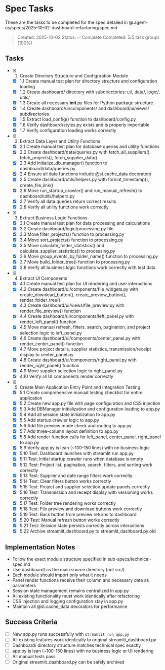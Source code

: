 # Spec Tasks

These are the tasks to be completed for the spec detailed in @.agent-os/specs/2025-10-02-dashboard-refactoring/spec.md

> Created: 2025-10-02
> Status: ✅ Complete
> Completed: 5/5 task groups (100%)

## Tasks

- [x] 1. Create Directory Structure and Configuration Module
  - [x] 1.1 Create manual test plan for directory structure and configuration loading
  - [x] 1.2 Create dashboard/ directory with subdirectories: ui/, data/, logic/, utils/
  - [x] 1.3 Create all necessary __init__.py files for Python package structure
  - [x] 1.4 Create dashboard/ui/components/ and dashboard/ui/views/ subdirectories
  - [x] 1.5 Extract load_config() function to dashboard/config.py
  - [x] 1.6 Verify dashboard/styles.py exists and is properly importable
  - [x] 1.7 Verify configuration loading works correctly

- [x] 2. Extract Data Layer and Utility Functions
  - [x] 2.1 Create manual test plan for database queries and utility functions
  - [x] 2.2 Create dashboard/data/queries.py with fetch_all_suppliers(), fetch_projects(), fetch_supplier_data()
  - [x] 2.3 Add initialize_db_manager() function to dashboard/data/queries.py
  - [x] 2.4 Ensure all data functions include @st.cache_data decorators
  - [x] 2.5 Create dashboard/utils/helpers.py with format_timestamp(), create_file_link()
  - [x] 2.6 Move run_startup_crawler() and run_manual_refresh() to dashboard/utils/helpers.py
  - [x] 2.7 Verify all data queries return correct results
  - [x] 2.8 Verify all utility functions work correctly

- [x] 3. Extract Business Logic Functions
  - [x] 3.1 Create manual test plan for data processing and calculations
  - [x] 3.2 Create dashboard/logic/processing.py file
  - [x] 3.3 Move filter_projects() function to processing.py
  - [x] 3.4 Move sort_projects() function to processing.py
  - [x] 3.5 Move calculate_folder_statistics() and calculate_supplier_statistics() to processing.py
  - [x] 3.6 Move group_events_by_folder_name() function to processing.py
  - [x] 3.7 Move build_folder_tree() function to processing.py
  - [x] 3.8 Verify all business logic functions work correctly with test data

- [x] 4. Extract UI Components
  - [x] 4.1 Create manual test plan for UI rendering and user interactions
  - [x] 4.2 Create dashboard/ui/components/file_widgets.py with create_download_button(), create_preview_button(), render_folder_tree()
  - [x] 4.3 Create dashboard/ui/views/file_preview.py with render_file_preview() function
  - [x] 4.4 Create dashboard/ui/components/left_panel.py with render_left_panel() function
  - [x] 4.5 Move manual refresh, filters, search, pagination, and project selection logic to left_panel.py
  - [x] 4.6 Create dashboard/ui/components/center_panel.py with render_center_panel() function
  - [x] 4.7 Move project details, supplier statistics, transmission/receipt display to center_panel.py
  - [x] 4.8 Create dashboard/ui/components/right_panel.py with render_right_panel() function
  - [x] 4.9 Move supplier selection logic to right_panel.py
  - [x] 4.10 Verify all UI components render correctly

- [x] 5. Create Main Application Entry Point and Integration Testing
  - [x] 5.1 Create comprehensive manual testing checklist for entire application
  - [x] 5.2 Create new app.py file with page configuration and CSS injection
  - [x] 5.3 Add DBManager initialization and configuration loading to app.py
  - [x] 5.4 Add all session state initialization to app.py
  - [x] 5.5 Add startup crawler logic to app.py
  - [x] 5.6 Add file preview mode check and routing to app.py
  - [x] 5.7 Add three-column layout definition to app.py
  - [x] 5.8 Add render function calls for left_panel, center_panel, right_panel to app.py
  - [x] 5.9 Verify app.py is lean (~100-150 lines) with no business logic
  - [x] 5.10 Test: Dashboard launches with streamlit run app.py
  - [x] 5.11 Test: Initial startup crawler runs when database is empty
  - [x] 5.12 Test: Project list, pagination, search, filters, and sorting work correctly
  - [x] 5.13 Test: Supplier and date range filters work correctly
  - [x] 5.14 Test: Clear filters button works correctly
  - [x] 5.15 Test: Project and supplier selection update panels correctly
  - [x] 5.16 Test: Transmission and receipt display with versioning works correctly
  - [x] 5.17 Test: Folder tree rendering works correctly
  - [x] 5.18 Test: File preview and download buttons work correctly
  - [x] 5.19 Test: Back button from preview returns to dashboard
  - [x] 5.20 Test: Manual refresh button works correctly
  - [x] 5.21 Test: Session state persists correctly across interactions
  - [x] 5.22 Archive streamlit_dashboard.py to streamlit_dashboard.py.old

## Implementation Notes

- Follow the exact module structure specified in sub-specs/technical-spec.md
- Use dashboard/ as the main source directory (not src/)
- Each module should import only what it needs
- Panel render functions receive their column and necessary data as parameters
- Session state management remains centralized in app.py
- All existing functionality must work identically after refactoring
- CSS injection and logging configuration stay in app.py
- Maintain all @st.cache_data decorators for performance

## Success Criteria

- [ ] New app.py runs successfully with `streamlit run app.py`
- [ ] All existing features work identically to original streamlit_dashboard.py
- [ ] Dashboard/ directory structure matches technical spec exactly
- [ ] app.py is lean (~100-150 lines) with no business logic or UI rendering
- [ ] All manual tests pass
- [ ] Original streamlit_dashboard.py can be safely archived
